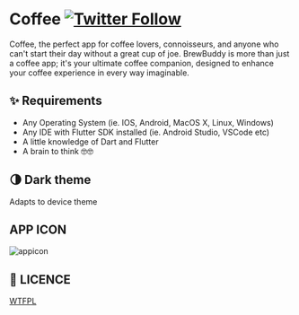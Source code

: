 # Coffee [![Twitter Follow](https://img.shields.io/twitter/follow/hemilsolanki.svg?style=social)](https://twitter.com/hemilsolanki)

Coffee, the perfect app for coffee lovers, connoisseurs, and anyone who can't start their day without a great cup of joe. BrewBuddy is more than just a coffee app; it's your ultimate coffee companion, designed to enhance your coffee experience in every way imaginable.

## ✨ Requirements
* Any Operating System (ie. IOS, Android, MacOS X, Linux, Windows)
* Any IDE with Flutter SDK installed (ie. Android Studio, VSCode etc)
* A little knowledge of Dart and Flutter
* A brain to think 🤓🤓

## 🌗 Dark theme
Adapts to device theme

## APP ICON
![appicon](https://github.com/Hemil-Solanki/CoffeeUI/assets/101650059/eb5da7c4-3442-47b5-b19b-4f0b35bd64d9)

## 🔖 LICENCE
[WTFPL](http://www.wtfpl.net/about/)